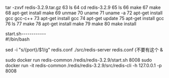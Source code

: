 tar -zxvf redis-3.2.9.tar.gz
   63  ls
   64  cd redis-3.2.9
   65  ls
   66  make
   67  make
   68  apt-get install make
   69  unmae
   70  uname
   71  uname -a
   72  apt-get install gcc gcc-c++
   73  apt-get install gcc
   74  apt-get update
   75  apt-get install gcc
   76  ls
   77  make
   78  apt-get install make
   79  make
   80  make install
   
start.sh------------   
#!/bin/bash

sed -i "s/{port}/$1/g" redis.conf
./src/redis-server redis.conf (不要有这个 &

sudo docker run redis-common /redis/redis-3.2.9/start.sh 8008
sudo docker run -it redis-common /redis/redis-3.2.9/src/redis-cli -h 127.0.0.1 -p 8008
   
   